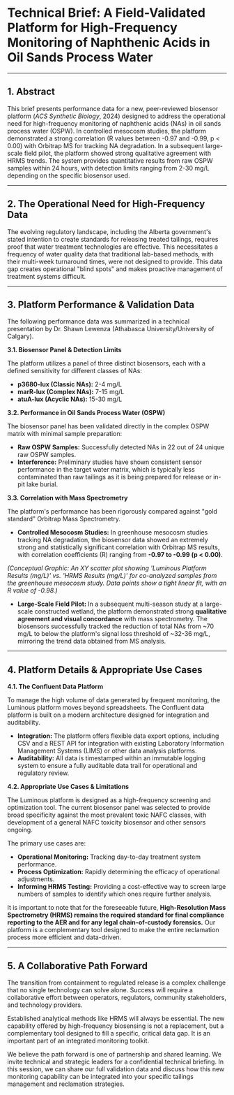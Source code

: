 # Technical Brief: A Field-Validated Platform for High-Frequency Monitoring of Naphthenic Acids in Oil Sands Process Water

---

## **1. Abstract**

This brief presents performance data for a new, peer-reviewed biosensor platform (*ACS Synthetic Biology*, 2024) designed to address the operational need for high-frequency monitoring of naphthenic acids (NAs) in oil sands process water (OSPW). In controlled mesocosm studies, the platform demonstrated a strong correlation (R values between -0.97 and -0.99, p < 0.00) with Orbitrap MS for tracking NA degradation. In a subsequent large-scale field pilot, the platform showed strong qualitative agreement with HRMS trends. The system provides quantitative results from raw OSPW samples within 24 hours, with detection limits ranging from 2-30 mg/L depending on the specific biosensor used.

---

## **2. The Operational Need for High-Frequency Data**

The evolving regulatory landscape, including the Alberta government's stated intention to create standards for releasing treated tailings, requires proof that water treatment technologies are effective. This necessitates a frequency of water quality data that traditional lab-based methods, with their multi-week turnaround times, were not designed to provide. This data gap creates operational "blind spots" and makes proactive management of treatment systems difficult.

---

## **3. Platform Performance & Validation Data**

The following performance data was summarized in a technical presentation by Dr. Shawn Lewenza (Athabasca University/University of Calgary).

**3.1. Biosensor Panel & Detection Limits**

The platform utilizes a panel of three distinct biosensors, each with a defined sensitivity for different classes of NAs:

*   **p3680-lux (Classic NAs):** 2-4 mg/L
*   **marR-lux (Complex NAs):** 7-15 mg/L
*   **atuA-lux (Acyclic NAs):** 15-30 mg/L

**3.2. Performance in Oil Sands Process Water (OSPW)**

The biosensor panel has been validated directly in the complex OSPW matrix with minimal sample preparation:

*   **Raw OSPW Samples:** Successfully detected NAs in 22 out of 24 unique raw OSPW samples.
*   **Interference:** Preliminary studies have shown consistent sensor performance in the target water matrix, which is typically less contaminated than raw tailings as it is being prepared for release or in-pit lake burial.

**3.3. Correlation with Mass Spectrometry**

The platform's performance has been rigorously compared against "gold standard" Orbitrap Mass Spectrometry.

*   **Controlled Mesocosm Studies:** In greenhouse mesocosm studies tracking NA degradation, the biosensor data showed an extremely strong and statistically significant correlation with Orbitrap MS results, with correlation coefficients (R) ranging from **-0.97 to -0.99 (p < 0.00)**.

*(Conceptual Graphic: An XY scatter plot showing 'Luminous Platform Results (mg/L)' vs. 'HRMS Results (mg/L)' for co-analyzed samples from the greenhouse mesocosm study. Data points show a tight linear fit, with an R value of -0.98.)*

*   **Large-Scale Field Pilot:** In a subsequent multi-season study at a large-scale constructed wetland, the platform demonstrated strong **qualitative agreement and visual concordance** with mass spectrometry. The biosensors successfully tracked the reduction of total NAs from ~70 mg/L to below the platform's signal loss threshold of ~32-36 mg/L, mirroring the trend data obtained from MS analysis.

---

## **4. Platform Details & Appropriate Use Cases**

**4.1. The Confluent Data Platform**

To manage the high volume of data generated by frequent monitoring, the Luminous platform moves beyond spreadsheets. The Confluent data platform is built on a modern architecture designed for integration and auditability.

*   **Integration:** The platform offers flexible data export options, including CSV and a REST API for integration with existing Laboratory Information Management Systems (LIMS) or other data analysis platforms.
*   **Auditability:** All data is timestamped within an immutable logging system to ensure a fully auditable data trail for operational and regulatory review.

**4.2. Appropriate Use Cases & Limitations**

The Luminous platform is designed as a high-frequency screening and optimization tool. The current biosensor panel was selected to provide broad specificity against the most prevalent toxic NAFC classes, with development of a general NAFC toxicity biosensor and other sensors ongoing.

The primary use cases are:
*   **Operational Monitoring:** Tracking day-to-day treatment system performance.
*   **Process Optimization:** Rapidly determining the efficacy of operational adjustments.
*   **Informing HRMS Testing:** Providing a cost-effective way to screen large numbers of samples to identify which ones require further analysis.

It is important to note that for the foreseeable future, **High-Resolution Mass Spectrometry (HRMS) remains the required standard for final compliance reporting to the AER and for any legal chain-of-custody forensics.** Our platform is a complementary tool designed to make the entire reclamation process more efficient and data-driven.

---

## **5. A Collaborative Path Forward**

The transition from containment to regulated release is a complex challenge that no single technology can solve alone. Success will require a collaborative effort between operators, regulators, community stakeholders, and technology providers.

Established analytical methods like HRMS will always be essential. The new capability offered by high-frequency biosensing is not a replacement, but a complementary tool designed to fill a specific, critical data gap. It is an important part of an integrated monitoring toolkit.

We believe the path forward is one of partnership and shared learning. We invite technical and strategic leaders for a confidential technical briefing. In this session, we can share our full validation data and discuss how this new monitoring capability can be integrated into your specific tailings management and reclamation strategies.